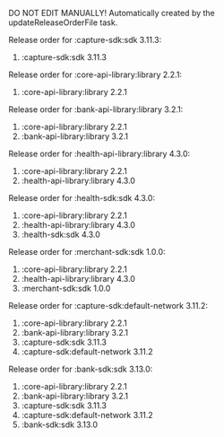 DO NOT EDIT MANUALLY!
Automatically created by the updateReleaseOrderFile task.

Release order for :capture-sdk:sdk 3.11.3:
 1. :capture-sdk:sdk 3.11.3

Release order for :core-api-library:library 2.2.1:
 1. :core-api-library:library 2.2.1

Release order for :bank-api-library:library 3.2.1:
 1. :core-api-library:library 2.2.1
 2. :bank-api-library:library 3.2.1

Release order for :health-api-library:library 4.3.0:
 1. :core-api-library:library 2.2.1
 2. :health-api-library:library 4.3.0

Release order for :health-sdk:sdk 4.3.0:
 1. :core-api-library:library 2.2.1
 2. :health-api-library:library 4.3.0
 3. :health-sdk:sdk 4.3.0

Release order for :merchant-sdk:sdk 1.0.0:
 1. :core-api-library:library 2.2.1
 2. :health-api-library:library 4.3.0
 3. :merchant-sdk:sdk 1.0.0

Release order for :capture-sdk:default-network 3.11.2:
 1. :core-api-library:library 2.2.1
 2. :bank-api-library:library 3.2.1
 3. :capture-sdk:sdk 3.11.3
 4. :capture-sdk:default-network 3.11.2

Release order for :bank-sdk:sdk 3.13.0:
 1. :core-api-library:library 2.2.1
 2. :bank-api-library:library 3.2.1
 3. :capture-sdk:sdk 3.11.3
 4. :capture-sdk:default-network 3.11.2
 5. :bank-sdk:sdk 3.13.0


